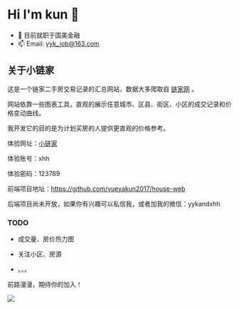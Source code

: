 # Hi I'm kun 👋

- 🔭 目前就职于国美金融
- 📫 Email: yyk_job@163.com

## 关于小链家

这是一个链家二手房交易记录的汇总网站，数据大多爬取自 [链家网](www.lianjia.com) 。

网站依靠一些图表工具，直观的展示任意城市、区县、街区、小区的成交记录和价格变动曲线。

我开发它的目的是为计划买房的人提供更直观的价格参考。

体验网址：[小链家](http://house.fengxiuge.top)

体验账号：xhh

体验密码：123789

前端项目地址：https://github.com/yueyakun2017/house-web

后端项目尚未开放，如果你有兴趣可以私信我，或者加我的微信：yykandxhh

### TODO

  * 成交量、房价热力图

  * 关注小区、房源
  
  * 。。。

前路漫漫，期待你的加入！


[![](https://github-readme-stats.vercel.app/api?username=yueyakun2017)](https://blog.fengxiuge.top)

